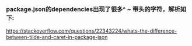 ### package.json的dependencies出现了很多^ ~ 带头的字符，解析如下:
https://stackoverflow.com/questions/22343224/whats-the-difference-between-tilde-and-caret-in-package-json